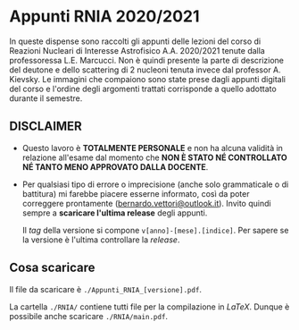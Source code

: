 # Appunti RNIA 2020/2021

In queste dispense sono raccolti gli appunti delle lezioni del corso di Reazioni Nucleari di Interesse Astrofisico A.A. 2020/2021 tenute dalla professoressa L.E. Marcucci. 
Non è quindi presente la parte di descrizione del deutone e dello scattering di 2 nucleoni tenuta invece dal professor A. Kievsky. 
Le immagini che compaiono sono state prese dagli appunti digitali del corso e l'ordine degli argomenti trattati corrisponde a quello adottato durante il semestre. 

## DISCLAIMER

 - Questo lavoro è **TOTALMENTE PERSONALE** e non ha alcuna validità in relazione all'esame dal momento che **NON È STATO NÉ CONTROLLATO NÉ TANTO MENO APPROVATO DALLA DOCENTE**.

 - Per qualsiasi tipo di errore o imprecisione (anche solo grammaticale o di battitura) mi farebbe piacere esserne informato, così da poter correggere prontamente ([bernardo.vettori@outlook.it](mailto:bernardo.vettori@outlook.it)).
   Invito quindi sempre a **scaricare l'ultima release** degli appunti.
   
   Il *tag* della versione si compone `v[anno]-[mese].[indice]`. Per sapere se la versione è l'ultima controllare la *release*.

## Cosa scaricare

Il file da scaricare è `./Appunti_RNIA_[versione].pdf`.

La cartella `./RNIA/` contiene tutti file per la compilazione in *LaTeX*. Dunque è possibile anche scaricare `./RNIA/main.pdf`.

